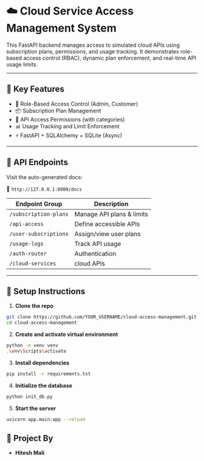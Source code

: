 # ☁️ Cloud Service Access Management System

This FastAPI backend manages access to simulated cloud APIs using subscription plans, permissions, and usage tracking. It demonstrates role-based access control (RBAC), dynamic plan enforcement, and real-time API usage limits.

---

## 🚀 Key Features

- 🔐 Role-Based Access Control (Admin, Customer)
- 📦 Subscription Plan Management
- 🔧 API Access Permissions (with categories)
- 📊 Usage Tracking and Limit Enforcement
- ⚡ FastAPI + SQLAlchemy + SQLite (Async)

---

## 🧪 API Endpoints

Visit the auto-generated docs:

📍 `http://127.0.0.1:8000/docs`

| Endpoint Group         | Description                      |
|------------------------|----------------------------------|
| `/subscription-plans` | Manage API plans & limits        |
| `/api-access`          | Define accessible APIs           |
| `/user-subscriptions`  | Assign/view user plans           |
| `/usage-logs`          | Track API usage                  |
| `/auth-router`         | Authentication                   |
| `/cloud-services`      | cloud APIs                       |
---

## 🧱 Setup Instructions

1. **Clone the repo**
```bash
git clone https://github.com/YOUR_USERNAME/cloud-access-management.git
cd cloud-access-management
```

2. **Create and activate virtual environment**
```bash
python -m venv venv
.\env\Scripts\activate
```

3. **Install dependencies**
```bash
pip install -r requirements.txt
```

4. **Initialize the database**
```bash
python init_db.py
```

5. **Start the server**
```bash
uvicorn app.main:app --reload

```
## 👥 **Project By** 

- **Hitesh Mali**
